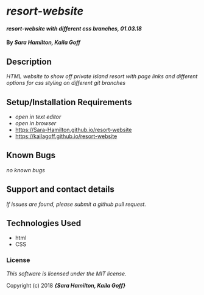 # _resort-website_

#### _resort-website with different css branches, 01.03.18_

#### By _**Sara Hamilton, Kaila Goff**_

## Description

_HTML website to show off private island resort with page links and different options for css styling on different git branches_

## Setup/Installation Requirements

* _open in text editor_
* _open in browser_
* https://Sara-Hamilton.github.io/resort-website
* https://kailagoff.github.io/resort-website


## Known Bugs

_no known bugs_

## Support and contact details

_If issues are found, please submit a github pull request._

## Technologies Used

* html
* CSS

### License

*This software is licensed under the MIT license.*

Copyright (c) 2018 **_{Sara Hamilton, Kaila Goff}_**
